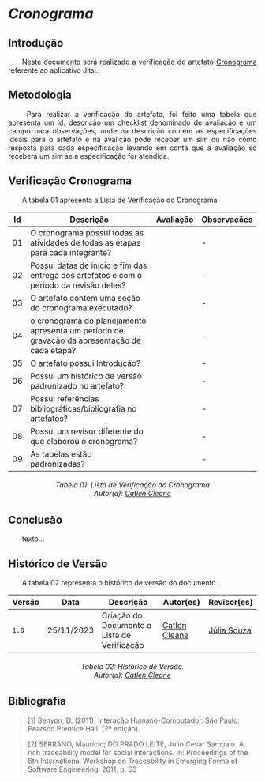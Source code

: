 # ***Cronograma***

## **Introdução**
<p align="justify">
&emsp;&emsp;Neste documento será realizado a verificação do artefato <a href="https://requisitos-de-software.github.io/2023.2-Jitsi/Planejamento/cronograma/">Cronograma</a> referente ao aplicativo Jitsi.
</p>

## **Metodologia**
<p align="justify">
&emsp;&emsp; Para realizar a verificação do artefato, foi feito uma tabela que apresenta um id, descrição um checklist denominado de avaliação e um campo para observações, onde na descrição contém as especificações ideais para o artefato e na avalição pode receber um sim ou não como resposta para cada especificação levando em conta que a avaliação só recebera um sim se a especificação for atendida.
</p>

## **Verificação Cronograma**
<p align="justify">
&emsp;&emsp;A tabela 01 apresenta a Lista de Verificação do Cronograma
</p>

| Id | Descrição                                                                                    | Avaliação | Observações |
|----|----------------------------------------------------------------------------------------------|-----------|-------------|
| 01 | O cronograma possui todas as atividades de todas as etapas para cada integrante?             |           | -           |
| 02 | Possui datas de início e fim das entrega dos artefatos e com o período da revisão deles?     |           | -           |
| 03 | O artefato contem uma seção do cronograma executado?                                         |           | -           |
| 04 | o cronograma do planejamento apresenta um período de gravação da apresentação de cada etapa? |           | -           |
| 05 | O artefato possui Introdução?                                                                |           | -           |
| 06 | Possui um histórico de versão padronizado no artefato?                                       |           | -           |
| 07 | Possui referências bibliográficas/bibliografia no artefatos?                                 |           | -           |
| 08 | Possui um revisor diferente do que elaborou o cronograma?                                    |           | -           |
| 09 | As tabelas estão padronizadas?                                                               |           | -           |

<p align="justify">
<h6 align = "center"> Tabela 01: Lista de Verificação do Cronograma
<br> Autor(a): <a href="https://github.com/catlenc">Catlen Cleane</a></h6>
</p>

## **Conclusão**
<p align="justify">
&emsp;&emsp;texto...

</p>

## **Histórico de Versão**
<p align="justify">
&emsp;&emsp;A tabela 02 representa o histórico de versão do documento.
</p>

| Versão | Data       | Descrição            | Autor(es)                                            | Revisor(es)                                   |
|--------|------------|----------------------|------------------------------------------------------|-----------------------------------------------|
| `1.0`  | 25/11/2023 | Criação do Documento e Lista de Verificação | [Catlen Cleane](https://github.com/catlenc) | [Júlia Souza](https://github.com/JuliaSSouza) |
<h6  align = "center"> Tabela 02: Histórico de Versão.
<br> Autor(a): <a href="https://github.com/catlenc">Catlen Cleane</a></h6>

## **Bibliografia**
>[1] Benyon, D. (2011). Interação Humano-Computador. São Paulo: Pearson Prentice Hall. (2ª edição).

>[2] SERRANO, Maurício; DO PRADO LEITE, Julio Cesar Sampaio. A rich traceability model for social interactions. In: Proceedings of the 6th International Workshop on Traceability in Emerging Forms of Software Engineering. 2011. p. 63